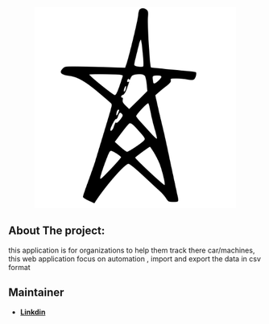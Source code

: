 <p align="center"><a href="https://laravel.com" target="_blank"><img src="./public/icons/onee.svg" width="400" alt="Laravel Logo"></a></p>

## About The project:

this application is for organizations to help them track there car/machines, this web application focus on automation , import and export the data in csv format

## Maintainer

-   **[Linkdin](https://www.linkedin.com/in/abderrahmane-drissi-662607254/)**
